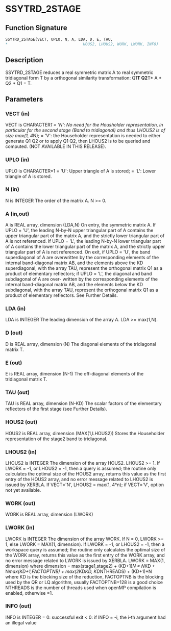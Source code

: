 # SSYTRD_2STAGE

## Function Signature

```fortran
SSYTRD_2STAGE(VECT, UPLO, N, A, LDA, D, E, TAU,
*                                 HOUS2, LHOUS2, WORK, LWORK, INFO)
```

## Description


 SSYTRD_2STAGE reduces a real symmetric matrix A to real symmetric
 tridiagonal form T by a orthogonal similarity transformation:
 Q1**T Q2**T* A * Q2 * Q1 = T.

## Parameters

### VECT (in)

VECT is CHARACTER*1 = 'N': No need for the Housholder representation, in particular for the second stage (Band to tridiagonal) and thus LHOUS2 is of size max(1, 4*N); = 'V': the Householder representation is needed to either generate Q1 Q2 or to apply Q1 Q2, then LHOUS2 is to be queried and computed. (NOT AVAILABLE IN THIS RELEASE).

### UPLO (in)

UPLO is CHARACTER*1 = 'U': Upper triangle of A is stored; = 'L': Lower triangle of A is stored.

### N (in)

N is INTEGER The order of the matrix A. N >= 0.

### A (in,out)

A is REAL array, dimension (LDA,N) On entry, the symmetric matrix A. If UPLO = 'U', the leading N-by-N upper triangular part of A contains the upper triangular part of the matrix A, and the strictly lower triangular part of A is not referenced. If UPLO = 'L', the leading N-by-N lower triangular part of A contains the lower triangular part of the matrix A, and the strictly upper triangular part of A is not referenced. On exit, if UPLO = 'U', the band superdiagonal of A are overwritten by the corresponding elements of the internal band-diagonal matrix AB, and the elements above the KD superdiagonal, with the array TAU, represent the orthogonal matrix Q1 as a product of elementary reflectors; if UPLO = 'L', the diagonal and band subdiagonal of A are over- written by the corresponding elements of the internal band-diagonal matrix AB, and the elements below the KD subdiagonal, with the array TAU, represent the orthogonal matrix Q1 as a product of elementary reflectors. See Further Details.

### LDA (in)

LDA is INTEGER The leading dimension of the array A. LDA >= max(1,N).

### D (out)

D is REAL array, dimension (N) The diagonal elements of the tridiagonal matrix T.

### E (out)

E is REAL array, dimension (N-1) The off-diagonal elements of the tridiagonal matrix T.

### TAU (out)

TAU is REAL array, dimension (N-KD) The scalar factors of the elementary reflectors of the first stage (see Further Details).

### HOUS2 (out)

HOUS2 is REAL array, dimension (MAX(1,LHOUS2)) Stores the Householder representation of the stage2 band to tridiagonal.

### LHOUS2 (in)

LHOUS2 is INTEGER The dimension of the array HOUS2. LHOUS2 >= 1. If LWORK = -1, or LHOUS2 = -1, then a query is assumed; the routine only calculates the optimal size of the HOUS2 array, returns this value as the first entry of the HOUS2 array, and no error message related to LHOUS2 is issued by XERBLA. If VECT='N', LHOUS2 = max(1, 4*n); if VECT='V', option not yet available.

### WORK (out)

WORK is REAL array, dimension (LWORK)

### LWORK (in)

LWORK is INTEGER The dimension of the array WORK. If N = 0, LWORK >= 1, else LWORK = MAX(1, dimension). If LWORK = -1, or LHOUS2 = -1, then a workspace query is assumed; the routine only calculates the optimal size of the WORK array, returns this value as the first entry of the WORK array, and no error message related to LWORK is issued by XERBLA. LWORK = MAX(1, dimension) where dimension = max(stage1,stage2) + (KD+1)*N = N*KD + N*max(KD+1,FACTOPTNB) + max(2*KD*KD, KD*NTHREADS) + (KD+1)*N where KD is the blocking size of the reduction, FACTOPTNB is the blocking used by the QR or LQ algorithm, usually FACTOPTNB=128 is a good choice NTHREADS is the number of threads used when openMP compilation is enabled, otherwise =1.

### INFO (out)

INFO is INTEGER = 0: successful exit < 0: if INFO = -i, the i-th argument had an illegal value

